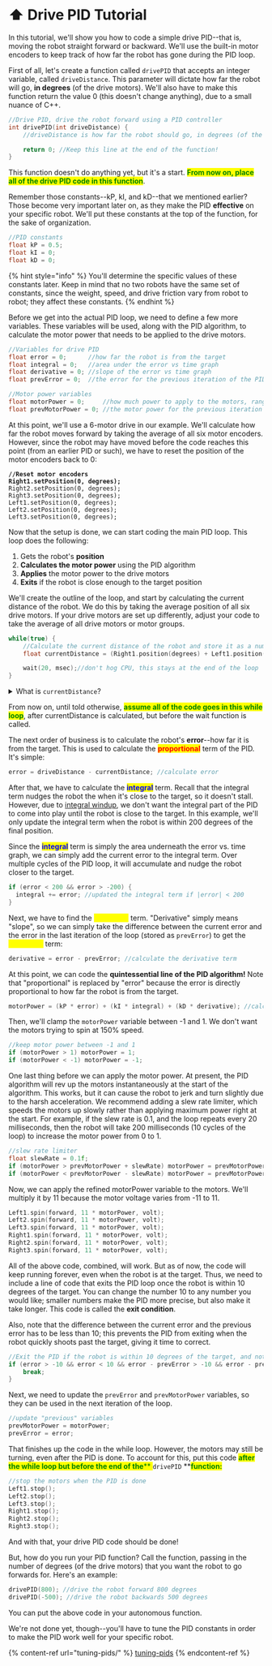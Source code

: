 # ⬆️ Drive PID Tutorial

In this tutorial, we'll show you how to code a simple drive PID--that is, moving the robot straight forward or backward. We'll use the built-in motor encoders to keep track of how far the robot has gone during the PID loop.

First of all, let's create a function called `drivePID` that accepts an integer variable, called `driveDistance`. This parameter will dictate how far the robot will go, **in degrees** (of the drive motors). We'll also have to make this function return the value 0 (this doesn't change anything), due to a small nuance of C++.

```cpp
//Drive PID, drive the robot forward using a PID controller
int drivePID(int driveDistance) {
    //driveDistance is how far the robot should go, in degrees (of the drive motors)

    return 0; //Keep this line at the end of the function!
}
```

This function doesn't do anything yet, but it's a start. <mark style="color:green;">**From now on, place all of the drive PID code in this function**</mark>.

Remember those constants--kP, kI, and kD--that we mentioned earlier? Those become very important later on, as they make the PID **effective** on your specific robot. We'll put these constants at the top of the function, for the sake of organization.

```cpp
//PID constants
float kP = 0.5;
float kI = 0;
float kD = 0;
```

{% hint style="info" %}
You'll determine the specific values of these constants later. Keep in mind that no two robots have the same set of constants, since the weight,  speed, and drive friction vary from robot to robot; they affect these constants.
{% endhint %}

Before we get into the actual PID loop, we need to define a few more variables. These variables will be used, along with the PID algorithm, to calculate the motor power that needs to be applied to the drive motors.

```cpp
//Variables for drive PID
float error = 0;      //how far the robot is from the target
float integral = 0;   //area under the error vs time graph
float derivative = 0; //slope of the error vs time graph
float prevError = 0;  //the error for the previous iteration of the PID loop

//Motor power variables
float motorPower = 0;     //how much power to apply to the motors, ranging from -1 (backwards at full power) to 1 (forwards at full power)
float prevMotorPower = 0; //the motor power for the previous iteration of the PID loop
```

At this point, we'll use a 6-motor drive in our example. We'll calculate how far the robot moves forward by taking the average of all six motor encoders. However, since the robot may have moved before the code reaches this point (from an earlier PID or such), we have to reset the position of the motor encoders back to 0:

<pre class="language-cpp"><code class="lang-cpp"><strong>//Reset motor encoders
</strong><strong>Right1.setPosition(0, degrees);
</strong>Right2.setPosition(0, degrees);
Right3.setPosition(0, degrees);
Left1.setPosition(0, degrees);
Left2.setPosition(0, degrees);
Left3.setPosition(0, degrees);
</code></pre>

Now that the setup is done, we can start coding the main PID loop. This loop does the following:

1. Gets the robot's **position**
2. **Calculates the motor power** using the PID algorithm
3. **Applies** the motor power to the drive motors
4. **Exits** if the robot is close enough to the target position

We'll create the outline of the loop, and start by calculating the current distance of the robot. We do this by taking the average position of all six drive motors. If your drive motors are set up differently, adjust your code to take the average of all drive motors or motor groups.

```cpp
while(true) {
    //Calculate the current distance of the robot and store it as a number (float)
    float currentDistance = (Right1.position(degrees) + Left1.position(degrees) + Right2.position(degrees) + Left2.position(degrees) + Right3.position(degrees) + Left3.position(degrees)) / 6;

    wait(20, msec);//don't hog CPU, this stays at the end of the loop
}
```

<details>

<summary>What is <code>currentDistance</code>?</summary>

This variable stores how far the robot is along the PID loop. Let's say there's a PID loop going where the robot needs to move forward 1000 degrees (of the drive motors) i.e. `driveDistance = 1000`.

* At the start, `currentDistance = 0` because the robot has not travelled at all
* 30% of the way through, `currentDistance = 300` because the robot has travelled 300 degrees (in terms of the drive motor's rotation)
* At the end, `currentDistance = 1000` since the robot has reached the target

</details>

From now on, until told otherwise, <mark style="color:green;">**assume all of the code goes in this while loop**</mark>, after currentDistance is calculated, but before the wait function is called.

The next order of business is to calculate the robot's **error**--how far it is from the target. This is used to calculate the <mark style="color:red;">**proportional**</mark> term of the PID. It's simple:

```cpp
error = driveDistance - currentDistance; //calculate error
```

After that, we have to calculate the <mark style="color:blue;">**integral**</mark> term. Recall that the integral term nudges the robot the when it's close to the target, so it doesn't stall. However, due to [integral windup](https://control.com/technical-articles/intergral-windup-method-in-pid-control/), we don't want the integral part of the PID to come into play until the robot is close to the target. In this example, we'll only update the integral term when the robot is within 200 degrees of the final position.

Since the <mark style="color:blue;">**integral**</mark> term is simply the area underneath the error vs. time graph, we can simply add the current error to the integral term. Over multiple cycles of the PID loop, it will accumulate and nudge the robot closer to the target.

```cpp
if (error < 200 && error > -200) {
  integral += error; //updated the integral term if |error| < 200
}
```

Next, we have to find the <mark style="color:yellow;">**derivative**</mark> term. "Derivative" simply means "slope", so we can simply take the difference between the current error and the error in the last iteration of the loop (stored as `prevError`) to get the <mark style="color:yellow;">**derivative**</mark> term:

```cpp
derivative = error - prevError; //calculate the derivative term
```

At this point, we can code the **quintessential line of the PID algorithm!** Note that "proportional" is replaced by "error" because the error is directly proportional to how far the robot is from the target.

```cpp
motorPower = (kP * error) + (kI * integral) + (kD * derivative); //calculate motor power
```

Then, we'll clamp the `motorPower` variable between -1 and 1. We don't want the motors trying to spin at 150% speed.

```cpp
//keep motor power between -1 and 1
if (motorPower > 1) motorPower = 1;
if (motorPower < -1) motorPower = -1;
```

One last thing before we can apply the motor power. At present, the PID algorithm will rev up the motors instantaneously at the start of the algorithm. This works, but it can cause the robot to jerk and turn slightly due to the harsh acceleration. We recommend adding a slew rate limiter, which speeds the motors up slowly rather than applying maximum power right at the start. For example, if the slew rate is 0.1, and the loop repeats every 20 milliseconds, then the robot will take 200 milliseconds (10 cycles of the loop) to increase the motor power from 0 to 1.

```cpp
//slew rate limiter
float slewRate = 0.1f;
if (motorPower > prevMotorPower + slewRate) motorPower = prevMotorPower + slewRate;
if (motorPower < prevMotorPower - slewRate) motorPower = prevMotorPower - slewRate;
```

Now, we can apply the refined motorPower variable to the motors. We'll multiply it by 11 because the motor voltage varies from -11 to 11.

```cpp
Left1.spin(forward, 11 * motorPower, volt);
Left2.spin(forward, 11 * motorPower, volt);
Left3.spin(forward, 11 * motorPower, volt);
Right1.spin(forward, 11 * motorPower, volt);
Right2.spin(forward, 11 * motorPower, volt);
Right3.spin(forward, 11 * motorPower, volt);
```

All of the above code, combined, will work. But as of now, the code will keep running forever, even when the robot is at the target. Thus, we need to include a line of code that exits the PID loop once the robot is within 10 degrees of the target. You can change the number 10 to any number you would like; smaller numbers make the PID more precise, but also make it take longer. This code is called the **exit condition**.

Also, note that the difference between the current error and the previous error has to be less than 10; this prevents the PID from exiting when the robot quickly shoots past the target, giving it time to correct.

```cpp
//Exit the PID if the robot is within 10 degrees of the target, and not going too fast
if (error > -10 && error < 10 && error - prevError > -10 && error - prevError < 10) {
    break;
}
```

Next, we need to update the `prevError` and `prevMotorPower` variables, so they can be used in the next iteration of the loop.

```cpp
//update "previous" variables
prevMotorPower = motorPower;
prevError = error;
```

That finishes up the code in the while loop. However, the motors may still be turning, even after the PID is done. To account for this, put this code <mark style="color:green;">**after the while loop but before the end of the**</mark><mark style="color:green;">** **</mark><mark style="color:green;">**`drivePID`**</mark><mark style="color:green;">** **</mark><mark style="color:green;">**function:**</mark>

```cpp
//stop the motors when the PID is done
Left1.stop();
Left2.stop();
Left3.stop();
Right1.stop();
Right2.stop();
Right3.stop();
```

And with that, your drive PID code should be done!&#x20;

But, how do you run your PID function? Call the function, passing in the number of degrees (of the drive motors) that you want the robot to go forwards for. Here's an example:

```cpp
drivePID(800); //drive the robot forward 800 degrees
drivePID(-500); //drive the robot backwards 500 degrees
```

You can put the above code in your autonomous function.

We're not done yet, though--you'll have to tune the PID constants in order to make the PID work well for your specific robot.

{% content-ref url="tuning-pids/" %}
[tuning-pids](tuning-pids/)
{% endcontent-ref %}
